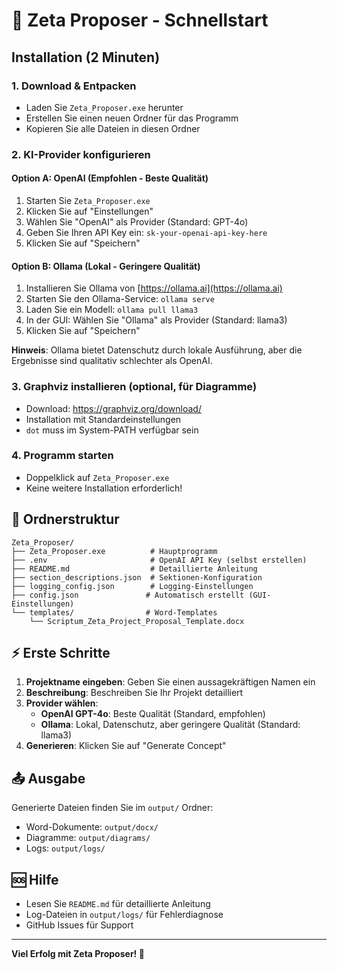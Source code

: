 # 🚀 Zeta Proposer - Schnellstart

## Installation (2 Minuten)

### 1. Download & Entpacken

- Laden Sie `Zeta_Proposer.exe` herunter
- Erstellen Sie einen neuen Ordner für das Programm
- Kopieren Sie alle Dateien in diesen Ordner

### 2. KI-Provider konfigurieren

#### Option A: OpenAI (Empfohlen - Beste Qualität)

1. Starten Sie `Zeta_Proposer.exe`
2. Klicken Sie auf "Einstellungen"
3. Wählen Sie "OpenAI" als Provider (Standard: GPT-4o)
4. Geben Sie Ihren API Key ein: `sk-your-openai-api-key-here`
5. Klicken Sie auf "Speichern"

#### Option B: Ollama (Lokal - Geringere Qualität)

1. Installieren Sie Ollama von [https://ollama.ai](https://ollama.ai)
2. Starten Sie den Ollama-Service: `ollama serve`
3. Laden Sie ein Modell: `ollama pull llama3`
4. In der GUI: Wählen Sie "Ollama" als Provider (Standard: llama3)
5. Klicken Sie auf "Speichern"

**Hinweis**: Ollama bietet Datenschutz durch lokale Ausführung, aber die Ergebnisse sind qualitativ schlechter als OpenAI.

### 3. Graphviz installieren (optional, für Diagramme)

- Download: https://graphviz.org/download/
- Installation mit Standardeinstellungen
- `dot` muss im System-PATH verfügbar sein

### 4. Programm starten

- Doppelklick auf `Zeta_Proposer.exe`
- Keine weitere Installation erforderlich!

## 📁 Ordnerstruktur

```
Zeta_Proposer/
├── Zeta_Proposer.exe          # Hauptprogramm
├── .env                       # OpenAI API Key (selbst erstellen)
├── README.md                  # Detaillierte Anleitung
├── section_descriptions.json  # Sektionen-Konfiguration
├── logging_config.json        # Logging-Einstellungen
├── config.json               # Automatisch erstellt (GUI-Einstellungen)
└── templates/                # Word-Templates
    └── Scriptum_Zeta_Project_Proposal_Template.docx
```

## ⚡ Erste Schritte

1. **Projektname eingeben**: Geben Sie einen aussagekräftigen Namen ein
2. **Beschreibung**: Beschreiben Sie Ihr Projekt detailliert
3. **Provider wählen**:
   - **OpenAI GPT-4o**: Beste Qualität (Standard, empfohlen)
   - **Ollama**: Lokal, Datenschutz, aber geringere Qualität (Standard: llama3)
4. **Generieren**: Klicken Sie auf "Generate Concept"

## 📤 Ausgabe

Generierte Dateien finden Sie im `output/` Ordner:

- Word-Dokumente: `output/docx/`
- Diagramme: `output/diagrams/`
- Logs: `output/logs/`

## 🆘 Hilfe

- Lesen Sie `README.md` für detaillierte Anleitung
- Log-Dateien in `output/logs/` für Fehlerdiagnose
- GitHub Issues für Support

---

**Viel Erfolg mit Zeta Proposer! 🎉**
